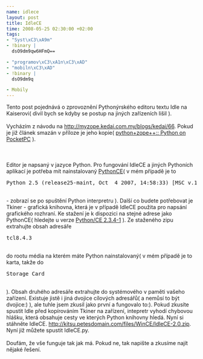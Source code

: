 ```yaml
--- 
name: idlece
layout: post
title: IdleCE
time: 2008-05-25 02:30:00 +02:00
tags: 
- "Syst\xC3\xA9m"
- !binary |
  dsO9dm9qw6HFmQ==

- "programov\xC3\xA1n\xC3\xAD"
- "mobiln\xC3\xAD"
- !binary |
  dsO9dm9q

- Mobily
---
```

<!--texy--><!--texy-->Tento post pojednává o zprovoznění Pythonýrského editoru textu Idle na Kaiserovi( divil bych se kdyby se postup na jiných zařízeních lišil ).<br/><br/>Vycházím z návodu na <a title="python+zope++:: Python on PocketPC" href="http://myzope.kedai.com.my/blogs/kedai/66" target="_blank">http://myzope.kedai.com.my/blogs/kedai/66</a>. Pokud je již článek smazán v příloze je jeho kopie( <a title="python+zope++:: Python on PocketPC" rel="attachment wp-att-11" href="http://www.rooland.cz/?attachment_id=11">python+zope++:: Python on PocketPC</a> ).<br/><br/><a name='more'></a><br/><br/>Editor je napsaný v jazyce Python. Pro fungování IdleCE a jiných Pythoních aplikací je potřeba mít nainstalovaný <a title="Python Windows CE port" href="http://sourceforge.net/projects/pythonce/" target="_blank">PythonCE</a>( v mém případě je to<br/><pre class="western">Python 2.5 (release25-maint, Oct  4 2007, 14:58:33) [MSC v.1400 32 bit (ARM)] on win32</pre><br/>- zobrazí se po spuštění Python interpretru ). Další co budete potřebovat je Tkiner - grafická knihovna, která je v případě IdleCE použita pro napsání grafického rozhraní. Ke stažení je k dispozici na stejné adrese jako PythonCE( hledejte u verze <a id="pkg0_7rel0_0" title="Python Windows CE port - Python/CE 2.3.4-1" href="http://sourceforge.net/project/showfiles.php?group_id=104228&amp;package_id=112011&amp;release_id=254865" target="_blank">Python/CE 2.3.4-1</a> ). Ze staženého zipu extrahujte obsah adresáře<br/><pre>tcl8.4.3</pre><br/>do rootu média na kterém máte Python nainstalovaný( v mém případě je to karta, takže do<br/><pre>Storage Card</pre><br/>). Obsah druhého adresáře extrahujte do systémového v paměti vašeho zařízení. Existuje jistě i jiná dvojice cílových adresářů( a nemůsí to být dvojice:) ), ale tuhle jsem zkusil jako první a fungovalo to:). Pokud zkusíte spustit Idle před kopírováním Tkiner na zařízení, intepretr vyhodí chybovou hlášku, která obsahuje cesty ve kterých Python knihovny hledá. Nyní si stáhněte IdleCE. <a title="IdleCE" href="http://kitsu.petesdomain.com/files/WinCE/IdleCE-2.0.zip">http://kitsu.petesdomain.com/files/WinCE/IdleCE-2.0.zip</a>. Nyní již můžete spustit IdleCE.py.<br/><br/>Doufám, že vše funguje tak jak má. Pokud ne, tak napište a zkusíme najít nějaké řešení.
